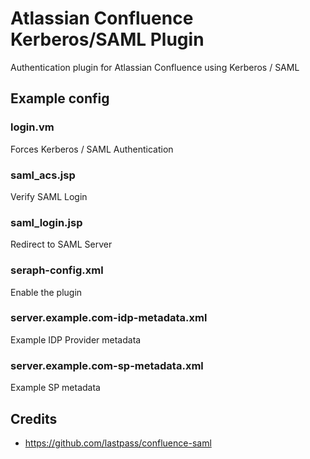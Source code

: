 # Atlassian Confluence Kerberos/SAML Plugin
Authentication plugin for Atlassian Confluence using Kerberos / SAML

## Example config
### login.vm
Forces Kerberos / SAML Authentication
### saml_acs.jsp
Verify SAML Login
### saml_login.jsp
Redirect to SAML Server
### seraph-config.xml
Enable the plugin
### server.example.com-idp-metadata.xml
Example IDP Provider metadata
### server.example.com-sp-metadata.xml
Example SP metadata

## Credits
- https://github.com/lastpass/confluence-saml
